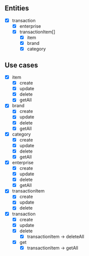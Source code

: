 ## Entities
- [x] transaction
  - [x] enterprise
  - [x] transactionItem[]
    - [x] item
    - [x] brand
    - [x] category

## Use cases
- [x] item
  - [x] create
  - [x] update
  - [x] delete
  - [x] getAll
- [x] brand
  - [x] create
  - [x] update
  - [x] delete
  - [x] getAll
- [x] category
  - [x] create
  - [x] update
  - [x] delete
  - [x] getAll
- [x] enterprise
  - [x] create
  - [x] update
  - [x] delete
  - [x] getAll
- [x] transactionItem
  - [x] create
  - [x] update
  - [x] delete
- [x] transaction
  - [x] create
  - [x] update
  - [x] delete
    - [x] transactionItem -> deleteAll
  - [x] get
    - [x] transactionItem -> getAll